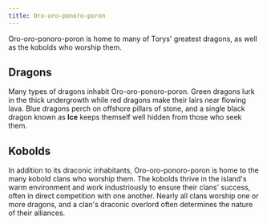 ```yaml
---
title: Oro-oro-ponoro-poron
---
```


Oro-oro-ponoro-poron is home to many of Torys' greatest dragons, as well as the kobolds who worship them.

## Dragons

Many types of dragons inhabit Oro-oro-ponoro-poron. Green dragons lurk in the thick undergrowth while red dragons make their lairs near flowing lava. Blue dragons perch on offshore pillars of stone, and a single black dragon known as **Ice** keeps themself well hidden from those who seek them.

## Kobolds

In addition to its draconic inhabitants, Oro-oro-ponoro-poron is home to the many kobold clans who worship them. The kobolds thrive in the island's warm environment and work industriously to ensure their clans' success, often in direct competition with one another. Nearly all clans worship one or more dragons, and a clan's draconic overlord often determines the nature of their alliances.

